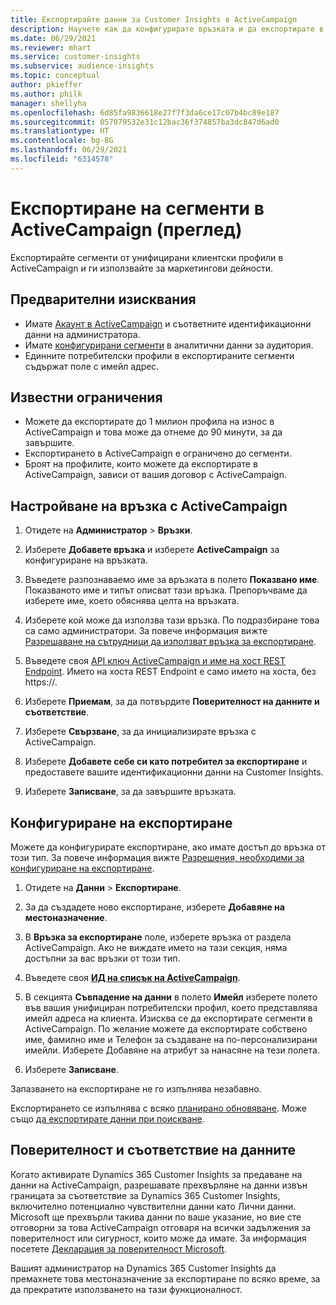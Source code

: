 ```yaml
---
title: Експортирайте данни за Customer Insights в ActiveCampaign
description: Научете как да конфигурирате връзката и да експортирате в ActiveCampaign.
ms.date: 06/29/2021
ms.reviewer: mhart
ms.service: customer-insights
ms.subservice: audience-insights
ms.topic: conceptual
author: pkieffer
ms.author: philk
manager: shellyha
ms.openlocfilehash: 6d85fa9836618e27f7f3da6ce17c07b4bc89e187
ms.sourcegitcommit: 057079532e31c12bac36f374857ba3dc847d6ad0
ms.translationtype: HT
ms.contentlocale: bg-BG
ms.lasthandoff: 06/29/2021
ms.locfileid: "6314578"
---
```

# <a name="export-segments-to-activecampaign-preview"></a>Експортиране на сегменти в ActiveCampaign (преглед)

Експортирайте сегменти от унифицирани клиентски профили в ActiveCampaign и ги използвайте за маркетингови дейности.

## <a name="prerequisites"></a>Предварителни изисквания

-   Имате [Акаунт в ActiveCampaign](https://www.activecampaign.com/) и съответните идентификационни данни на администратора.
-   Имате [конфигурирани сегменти](segments.md) в аналитични данни за аудитория.
-   Единните потребителски профили в експортираните сегменти съдържат поле с имейл адрес.

## <a name="known-limitations"></a>Известни ограничения

- Можете да експортирате до 1 милион профила на износ в ActiveCampaign и това може да отнеме до 90 минути, за да завършите.
- Експортирането в ActiveCampaign е ограничено до сегменти.
- Броят на профилите, които можете да експортирате в ActiveCampaign, зависи от вашия договор с ActiveCampaign.

## <a name="set-up-connection-to-activecampaign"></a>Настройване на връзка с ActiveCampaign

1. Отидете на **Администратор** > **Връзки**.

1. Изберете **Добавете връзка** и изберете **ActiveCampaign** за конфигуриране на връзката.

1. Въведете разпознаваемо име за връзката в полето **Показвано име**. Показваното име и типът описват тази връзка. Препоръчваме да изберете име, което обяснява целта на връзката.

1. Изберете кой може да използва тази връзка. По подразбиране това са само администратори. За повече информация вижте [Разрешаване на сътрудници да използват връзка за експортиране](connections.md#allow-contributors-to-use-a-connection-for-exports).

1. Въведете своя [API ключ ActiveCampaign и име на хост REST Endpoint](https://help.activecampaign.com/hc/articles/207317590-Getting-started-with-the-API#how-to-obtain-your-activecampaign-api-url-and-key). Името на хоста REST Endpoint е само името на хоста, без https://. 

1. Изберете **Приемам**, за да потвърдите **Поверителност на данните и съответствие**.

1. Изберете **Свързване**, за да инициализирате връзка с ActiveCampaign.

1. Изберете **Добавете себе си като потребител за експортиране** и предоставете вашите идентификационни данни на Customer Insights.

1. Изберете **Записване**, за да завършите връзката.

## <a name="configure-an-export"></a>Конфигуриране на експортиране

Можете да конфигурирате експортиране, ако имате достъп до връзка от този тип. За повече информация вижте [Разрешения, необходими за конфигуриране на експортиране](export-destinations.md#set-up-a-new-export).

1. Отидете на **Данни** > **Експортиране**.

1. За да създадете ново експортиране, изберете **Добавяне на местоназначение**.

1. В **Връзка за експортиране** поле, изберете връзка от раздела ActiveCampaign. Ако не виждате името на тази секция, няма достъпни за вас връзки от този тип.

1. Въведете своя [**ИД на списък на ActiveCampaign**](https://help.activecampaign.com/hc/articles/360000030559-How-to-create-a-list-in-ActiveCampaign).    

3. В секцията **Съвпадение на данни** в полето **Имейл** изберете полето във вашия унифициран потребителски профил, което представлява имейл адреса на клиента. Изисква се да експортирате сегменти в ActiveCampaign. По желание можете да експортирате собствено име, фамилно име и Телефон за създаване на по-персонализирани имейли. Изберете Добавяне на атрибут за нанасяне на тези полета.

1. Изберете **Записване**.

Запазването на експортиране не го изпълнява незабавно.

Експортирането се изпълнява с всяко [планирано обновяване](system.md#schedule-tab). Може също [да експортирате данни при поискване](export-destinations.md#run-exports-on-demand). 


## <a name="data-privacy-and-compliance"></a>Поверителност и съответствие на данните

Когато активирате Dynamics 365 Customer Insights за предаване на данни на ActiveCampaign, разрешавате прехвърляне на данни извън границата за съответствие за Dynamics 365 Customer Insights, включително потенциално чувствителни данни като Лични данни. Microsoft ще прехвърли такива данни по ваше указание, но вие сте отговорни за това ActiveCampaign отговаря на всички задължения за поверителност или сигурност, които може да имате. За информация посетете [Декларация за поверителност Microsoft](https://go.microsoft.com/fwlink/?linkid=396732).

Вашият администратор на Dynamics 365 Customer Insights да премахнете това местоназначение за експортиране по всяко време, за да прекратите използването на тази функционалност.
